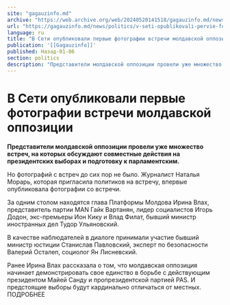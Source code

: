 ```yaml
---
site: "gagauzinfo.md"
archive: "https://web.archive.org/web/20240520141518/gagauzinfo.md/news/politics/v-seti-opublikovali-pervie-fotografii-vstrechi-moldavskoi-oppozitsii"
url: "https://gagauzinfo.md/news/politics/v-seti-opublikovali-pervie-fotografii-vstrechi-moldavskoi-oppozitsii"
language: ru
title: "В Сети опубликовали первые фотографии встречи молдавской оппозиции"
publication: '[[Gagauzinfo]]'
published: Назад-01-06
section: politics
description: "Представители молдавской оппозиции провели уже множество встреч, на которых обсуждают совместные действия на президентских выборах и подготовку к парламентским."
---
```


# В Сети опубликовали первые фотографии встречи молдавской оппозиции

**Представители молдавской оппозиции провели уже множество встреч, на которых обсуждают совместные действия на президентских выборах и подготовку к парламентским.**

Но фотографий с встреч до сих пор не было. Журналист Наталья Морарь, которая пригласила политиков на встречу, впервые опубликовала фотографии со встречи.

За одним столом находятся глава Платформы Молдова Ирина Влах, представитель партии MAN Гайк Вартанян, лидер социалистов Игорь Додон, экс-премьеры Ион Кику и Влад Филат, бывший министр иностранных дел Тудор Ульяновский.

В качестве наблюдателей в диалоге принимали участие бывший министр юстиции Станислав Павловский, эксперт по безопасности Валерий Осталеп, социолог Ян Лисневский.

Ранее Ирина Влах рассказала о том, что молдавская оппозиция начинает демонстрировать свое единство в борьбе с действующим президентом Майей Санду и пропрезидентской партией PAS. И предстоящие выборы будут кардинально отличаться от местных. ПОДРОБНЕЕ